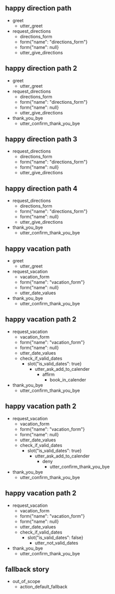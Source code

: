 <!-- With Hello --->

## happy direction path
* greet
    - utter_greet
* request_directions
    - directions_form
    - form{"name": "directions_form"}
    - form{"name": null}
    - utter_give_directions

## happy direction path 2
* greet
    - utter_greet
* request_directions
    - directions_form
    - form{"name": "directions_form"}
    - form{"name": null}
    - utter_give_directions
* thank_you_bye
    - utter_confirm_thank_you_bye

<!-- No Hello --->

## happy direction path 3
* request_directions
    - directions_form
    - form{"name": "directions_form"}
    - form{"name": null}
    - utter_give_directions

## happy direction path 4
* request_directions
    - directions_form
    - form{"name": "directions_form"}
    - form{"name": null}
    - utter_give_directions
* thank_you_bye
    - utter_confirm_thank_you_bye

<!-- With Hello --->
	
## happy vacation path
* greet
    - utter_greet
* request_vacation
    - vacation_form
    - form{"name": "vacation_form"}
    - form{"name": null}
    - utter_date_values
* thank_you_bye
    - utter_confirm_thank_you_bye
	
<!-- No Hello --->

## happy vacation path 2
* request_vacation
    - vacation_form
    - form{"name": "vacation_form"}
    - form{"name": null}
    - utter_date_values
    - check_if_valid_dates
        - slot{"is_valid_dates": true}
            - utter_ask_add_to_calender
                * affirm
                    - book_in_calender
* thank_you_bye
    - utter_confirm_thank_you_bye


## happy vacation path 2
* request_vacation
    - vacation_form
    - form{"name": "vacation_form"}
    - form{"name": null}
    - utter_date_values
    - check_if_valid_dates
        - slot{"is_valid_dates": true}
            - utter_ask_add_to_calender
                * deny
                    - utter_confirm_thank_you_bye
* thank_you_bye
    - utter_confirm_thank_you_bye



## happy vacation path 2
* request_vacation
    - vacation_form
    - form{"name": "vacation_form"}
    - form{"name": null}
    - utter_date_values
    - check_if_valid_dates
        - slot{"is_valid_dates": false}
            - utter_not_valid_dates
* thank_you_bye
    - utter_confirm_thank_you_bye


## fallback story
* out_of_scope
    - action_default_fallback 
